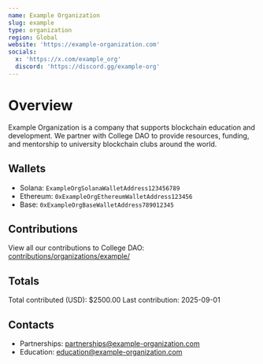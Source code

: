 ```yaml
---
name: Example Organization
slug: example
type: organization
region: Global
website: 'https://example-organization.com'
socials:
  x: 'https://x.com/example_org'
  discord: 'https://discord.gg/example-org'
---
```


# Overview

Example Organization is a company that supports blockchain education and development. We partner with College DAO to provide resources, funding, and mentorship to university blockchain clubs around the world.

## Wallets

- Solana: `ExampleOrgSolanaWalletAddress123456789`
- Ethereum: `0xExampleOrgEthereumWalletAddress123456`
- Base: `0xExampleOrgBaseWalletAddress789012345`

## Contributions

View all our contributions to College DAO: [contributions/organizations/example/](../../contributions/organizations/example/)

## Totals

Total contributed (USD): $2500.00
Last contribution: 2025-09-01

## Contacts

- Partnerships: partnerships@example-organization.com
- Education: education@example-organization.com
